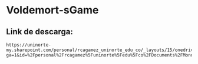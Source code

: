 # Voldemort-sGame
## Link de descarga:
```
https://uninorte-my.sharepoint.com/personal/rcagamez_uninorte_edu_co/_layouts/15/onedrive.aspx?ga=1&id=%2Fpersonal%2Frcagamez%5Funinorte%5Fedu%5Fco%2FDocuments%2FMonopoly%2C%20HarryPotter
```
